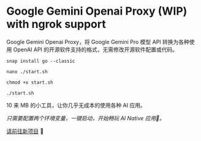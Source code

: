# Google Gemini Openai Proxy (WIP) with ngrok support

Google Gemini Openai Proxy，将 Google Gemini Pro 模型 API 转换为各种使用 OpenAI API 的开源软件支持的格式，无需修改开源软件配置或代码。
```
snap install go --classic

nano ./start.sh

chmod +x start.sh

./start.sh
```
10 来 MB 的小工具，让你几乎无成本的使用各种 AI 应用。

*只需要配置两个环境变量，一键启动，开始畅玩 AI Native 应用🚀。*

[请前往新项目](https://github.com/soulteary/amazing-openai-api) 🎉
